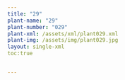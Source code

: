 ```yaml
---
title: "29"
plant-name: "29"
plant-number: "029"
plant-xml: /assets/xml/plant029.xml
plant-img: /assets/img/plant029.jpg
layout: single-xml
toc:true


---
```

